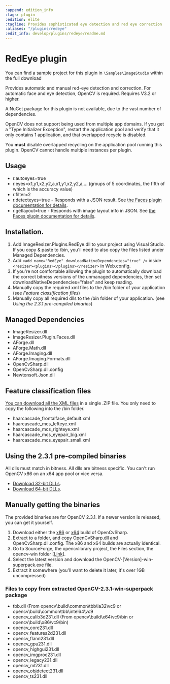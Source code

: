 ```yaml
---
:append: edition_info
:tags: plugin
:edition: elite
:tagline: Provides sophisticated eye detection and red eye correction
:aliases: "/plugins/redeye"
:edit_info: develop/plugins/redeye/readme.md
---
```


# RedEye plugin

You can find a sample project for this plugin in `\Samples\ImageStudio` within the full download 

Provides automatic and manual red-eye detection and correction. For automatic face and eye detection, OpenCV is required. Requires V3.2 or higher.

A NuGet package for this plugin is not available, due to the vast number of dependencies. 

OpenCV does not support being used from multiple app domains. If you get a "Type Initializer Exception", restart the application pool and verify that it only contains 1 application, and that overlapped recycle is disabled.

You **must** disable overlapped recycling on the application pool running this plugin. OpenCV cannot handle multiple instances per plugin.

## Usage

* r.autoeyes=true
* r.eyes=x1,y1,x2,y2,a,x1,y1,x2,y2,a,... (groups of 5 coordinates, the fifth of which is the accuracy value)
* r.filter=2
* r.detecteyes=true - Responds with a JSON result. See [the Faces plugin documentation for details](/plugins/faces).
* r.getlayout=true - Responds with image layout info in JSON. See [the Faces plugin documentation for details](/plugins/faces).

## Installation. 

1. Add ImageResizer.Plugins.RedEye.dll to your project using Visual Studio. If you copy & paste to /bin, you'll need to also copy the files listed under Managed Dependencies.
2. Add `<add name="RedEye" downloadNativeDependencies="true" />` inside `<resizer><plugins></plugins></resizer>` in Web.config.
3. If you're not comfortable allowing the plugin to automatically download the correct bitness versions of the unmanaged dependencies, then set downloadNativeDependencies="false" and keep reading.
3. Manually copy the required xml files to the /bin folder of your application (see *Feature classification files*)
4. Manually copy all required dlls to the /bin folder of your application. (see *Using the 2.3.1 pre-compiled binaries*)



## Managed Dependencies

* ImageResizer.dll
* ImageResizer.Plugin.Faces.dll
* AForge.dll
* AForge.Math.dll
* AForge.Imaging.dll
* AForge.Imaging.Formats.dll 
* OpenCvSharp.dll
* OpenCvSharp.dll.config
* Newtonsoft.Json.dll


## Feature classification files

[You can download all the XML files](http://downloads.imageresizing.net/OpenCV-2.3.1-all-cascades.zip) in a single .ZIP file. You only need to copy the following into the /bin folder.

* haarcascade\_frontalface\_default.xml
* haarcascade\_mcs\_lefteye.xml
* haarcascade\_mcs\_righteye.xml
* haarcascade\_mcs\_eyepair_big.xml
* haarcascade\_mcs\_eyepair\_small.xml

## Using the 2.3.1 pre-compiled binaries

All dlls must match in bitness. All dlls are bitness specific. You can't run OpenCV x86 on an x64 app pool or vice versa. 

* [Download 32-bit DLLs](http://downloads.imageresizing.net/OpenCv-min-2.3.1-x86.zip).
* [Download 64-bit DLLs](http://downloads.imageresizing.net/OpenCv-min-2.3.1-x64.zip).

## Manually getting the binaries

The provided binaries are for OpenCV 2.3.1. If a newer version is released, you can get it yourself. 

1. Download either the [x86](http://code.google.com/p/opencvsharp/downloads/detail?name=OpenCvSharp-2.3.1-x86-20120218.zip&can=2&q=) or [x64](http://code.google.com/p/opencvsharp/downloads/detail?name=OpenCvSharp-2.3.1-x64-20120218.zip&can=2&q=) build of OpenCvSharp.
2. Extract to a folder, and copy OpenCvSharp.dll and OpenCvSharp.dll.config. The x86 and x64 builds are actually identical. 
3. Go to SourceForge, the opencvlibrary project, the Files section, the opencv-win folder \[[Link](http://sourceforge.net/projects/opencvlibrary/files/opencv-win/)\].
4. Select the latest version and download the OpenCV-[Version]-win-superpack.exe file. 
5. Extract it somewhere (you'll want to delete it later, it's over 1GB uncompressed)

### Files to copy from extracted OpenCV-2.3.1-win-superpack package

* tbb.dll (From opencv\build\common\tbb\ia32\vc9 or opencv\build\common\tbb\intel64\vc9
* opencv\_calib3d231.dll (From opencv\build\x64\vc9\bin or opencv\build\x86\vc9\bin)
* opencv\_core231.dll
* opencv\_features2d231.dll
* opencv\_flann231.dll
* opencv\_gpu231.dll
* opencv\_highgui231.dll
* opencv\_imgproc231.dll
* opencv\_legacy231.dll
* opencv\_ml231.dll
* opencv\_objdetect231.dll
* opencv\_ts231.dll